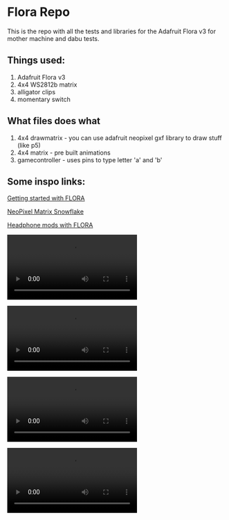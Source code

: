 # Flora Repo

This is the repo with all the tests and libraries for the Adafruit Flora v3 for mother machine and dabu tests. 

## Things used:

1. Adafruit Flora v3
2. 4x4 WS2812b matrix
3. alligator clips
4. momentary switch

## What files does what
1. 4x4 drawmatrix - you can use adafruit neopixel gxf library to draw stuff (like p5)
2. 4x4 matrix - pre built animations
3. gamecontroller - uses pins to type letter 'a' and 'b'

## Some inspo links:

[Getting started with FLORA](https://learn.adafruit.com/getting-started-with-flora)

[NeoPixel Matrix Snowflake](https://learn.adafruit.com/neopixel-matrix-snowflake-sweater/flora)

[Headphone mods with FLORA](https://learn.adafruit.com/glowing-skullcandy-headphones-mod/)

![](/documentation-videos-images/WhatsApp%20Video%202024-07-14%20at%2001.33.59.mp4)

![](/documentation-videos-images/WhatsApp%20Video%202024-07-18%20at%2023.11.22.mp4)

![](/documentation-videos-images/WhatsApp%20Video%202024-07-19%20at%2013.32.42.mp4)

![](/documentation-videos-images/WhatsApp%20Video%202024-07-19%20at%2014.16.08.mp4)